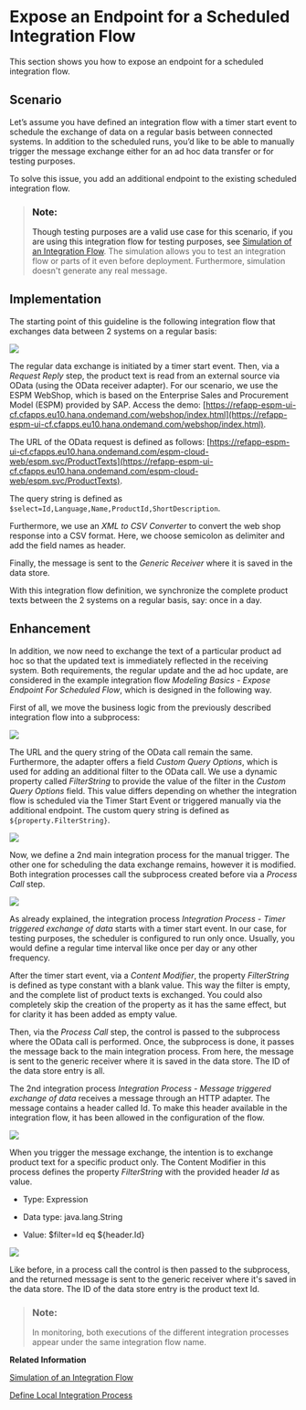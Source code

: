 <!-- loiod4bb40c9394949c5aaaae14b75076177 -->

# Expose an Endpoint for a Scheduled Integration Flow

This section shows you how to expose an endpoint for a scheduled integration flow.



<a name="loiod4bb40c9394949c5aaaae14b75076177__section_dd3_t24_3nb"/>

## Scenario

Let’s assume you have defined an integration flow with a timer start event to schedule the exchange of data on a regular basis between connected systems. In addition to the scheduled runs, you’d like to be able to manually trigger the message exchange either for an ad hoc data transfer or for testing purposes.

To solve this issue, you add an additional endpoint to the existing scheduled integration flow.

> ### Note:  
> Though testing purposes are a valid use case for this scenario, if you are using this integration flow for testing purposes, see [Simulation of an Integration Flow](simulation-of-an-integration-flow-2e2210b.md). The simulation allows you to test an integration flow or parts of it even before deployment. Furthermore, simulation doesn't generate any real message.



<a name="loiod4bb40c9394949c5aaaae14b75076177__section_c2s_sf4_3nb"/>

## Implementation

The starting point of this guideline is the following integration flow that exchanges data between 2 systems on a regular basis:

![](images/2010_1Design-Guidelines-Exposing_Endpoints-iflow_png_c6db3ce.png)

The regular data exchange is initiated by a timer start event. Then, via a *Request Reply* step, the product text is read from an external source via OData \(using the OData receiver adapter\). For our scenario, we use the ESPM WebShop, which is based on the Enterprise Sales and Procurement Model \(ESPM\) provided by SAP. Access the demo: [https://refapp-espm-ui-cf.cfapps.eu10.hana.ondemand.com/webshop/index.html](https://refapp-espm-ui-cf.cfapps.eu10.hana.ondemand.com/webshop/index.html).

The URL of the OData request is defined as follows: [https://refapp-espm-ui-cf.cfapps.eu10.hana.ondemand.com/espm-cloud-web/espm.svc/ProductTexts](https://refapp-espm-ui-cf.cfapps.eu10.hana.ondemand.com/espm-cloud-web/espm.svc/ProductTexts).

The query string is defined as `$select=Id,Language,Name,ProductId,ShortDescription`.

Furthermore, we use an *XML to CSV Converter* to convert the web shop response into a CSV format. Here, we choose semicolon as delimiter and add the field names as header.

Finally, the message is sent to the *Generic Receiver* where it is saved in the data store.

With this integration flow definition, we synchronize the complete product texts between the 2 systems on a regular basis, say: once in a day.



<a name="loiod4bb40c9394949c5aaaae14b75076177__section_a2s_dg4_3nb"/>

## Enhancement

In addition, we now need to exchange the text of a particular product ad hoc so that the updated text is immediately reflected in the receiving system. Both requirements, the regular update and the ad hoc update, are considered in the example integration flow *Modeling Basics - Expose Endpoint For Scheduled Flow*, which is designed in the following way.

First of all, we move the business logic from the previously described integration flow into a subprocess:

![](images/2010_2Design-Guidelines-Exposing_Endpoints-Webshop_png_58bf0da.png)

The URL and the query string of the OData call remain the same. Furthermore, the adapter offers a field *Custom Query Options*, which is used for adding an additional filter to the OData call. We use a dynamic property called *FilterString* to provide the value of the filter in the *Custom Query Options* field. This value differs depending on whether the integration flow is scheduled via the Timer Start Event or triggered manually via the additional endpoint. The custom query string is defined as `${property.FilterString}`.

![](images/2010_3Design-Guidelines-Exposing_Endpoints-Properties_png_db65e94.png)

Now, we define a 2nd main integration process for the manual trigger. The other one for scheduling the data exchange remains, however it is modified. Both integration processes call the subprocess created before via a *Process Call* step.

![](images/2010_4Design-Guidelines-Exposing_Endpoints_2flows_png_cb8ebfa.png)

As already explained, the integration process *Integration Process - Timer triggered exchange of data* starts with a timer start event. In our case, for testing purposes, the scheduler is configured to run only once. Usually, you would define a regular time interval like once per day or any other frequency.

After the timer start event, via a *Content Modifier*, the property *FilterString* is defined as type constant with a blank value. This way the filter is empty, and the complete list of product texts is exchanged. You could also completely skip the creation of the property as it has the same effect, but for clarity it has been added as empty value.

Then, via the *Process Call* step, the control is passed to the subprocess where the OData call is performed. Once, the subprocess is done, it passes the message back to the main integration process. From here, the message is sent to the generic receiver where it is saved in the data store. The ID of the data store entry is all.

The 2nd integration process *Integration Process - Message triggered exchange of data* receives a message through an HTTP adapter. The message contains a header called Id. To make this header available in the integration flow, it has been allowed in the configuration of the flow.

![](images/2010_5Design-Guidelines-Exposing_Endpoints_Properties21_png_d8da367.png)

When you trigger the message exchange, the intention is to exchange product text for a specific product only. The Content Modifier in this process defines the property *FilterString* with the provided header *Id* as value.

-   Type: Expression

-   Data type: java.lang.String

-   Value: $filter=Id eq $\{header.Id\}


![](images/2010_6Design-Guidelines-Exposing_Endpoints-Strings_png_14b25c1.png)

Like before, in a process call the control is then passed to the subprocess, and the returned message is sent to the generic receiver where it's saved in the data store. The ID of the data store entry is the product text Id.

> ### Note:  
> In monitoring, both executions of the different integration processes appear under the same integration flow name.

**Related Information**  


[Simulation of an Integration Flow](simulation-of-an-integration-flow-2e2210b.md "The simulation feature allows you to test an integration flow or its subset and see if you can get the desired outcome even before you deploy the integration flow. Based on the simulation result, you can decide to deploy the integration flow or resolve any errors.")

[Define Local Integration Process](define-local-integration-process-520341a.md "You use the local integration process to simplify your integration process. You can break down the main integration process into smaller fragments by using local integration processes. You combine these fragments to achieve your main integration process.")

